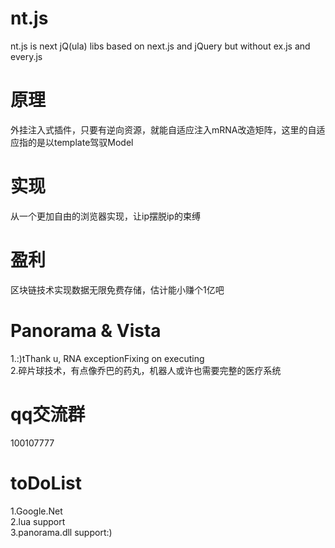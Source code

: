 # nt.js  
nt.js is next jQ(ula) libs based on next.js and jQuery but without ex.js and every.js  
# 原理  
外挂注入式插件，只要有逆向资源，就能自适应注入mRNA改造矩阵，这里的自适应指的是以template驾驭Model 
# 实现  
从一个更加自由的浏览器实现，让ip摆脱ip的束缚
# 盈利  
区块链技术实现数据无限免费存储，估计能小赚个1亿吧
# Panorama & Vista
1.:)tThank u, RNA exceptionFixing on executing  
2.碎片球技术，有点像乔巴的药丸，机器人或许也需要完整的医疗系统 
# qq交流群  
100107777
# toDoList  
1.Google.Net  
2.lua support  
3.panorama.dll support:)  

